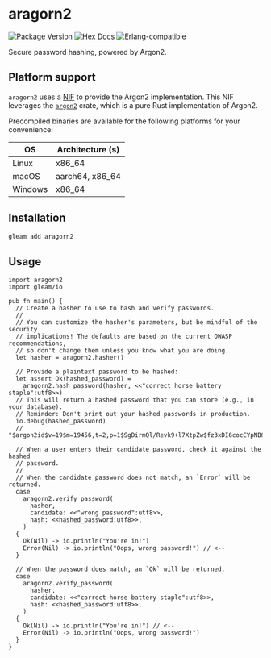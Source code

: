 # aragorn2

[![Package Version](https://img.shields.io/hexpm/v/aragorn2)](https://hex.pm/packages/aragorn2)
[![Hex Docs](https://img.shields.io/badge/hex-docs-ffaff3)](https://hexdocs.pm/aragorn2/)
![Erlang-compatible](https://img.shields.io/badge/target-erlang-b83998)

Secure password hashing, powered by Argon2.

## Platform support

`aragorn2` uses a [NIF](https://www.erlang.org/doc/system/nif) to provide the Argon2 implementation. This NIF leverages the [`argon2`](https://crates.io/crates/argon2) crate, which is a pure Rust implementation of Argon2.

Precompiled binaries are available for the following platforms for your convenience:

| OS      | Architecture (s) |
| ------- | ---------------- |
| Linux   | x86_64           |
| macOS   | aarch64, x86_64  |
| Windows | x86_64           |

## Installation

```sh
gleam add aragorn2
```

## Usage

```gleam
import aragorn2
import gleam/io

pub fn main() {
  // Create a hasher to use to hash and verify passwords.
  //
  // You can customize the hasher's parameters, but be mindful of the security
  // implications! The defaults are based on the current OWASP recommendations,
  // so don't change them unless you know what you are doing.
  let hasher = aragorn2.hasher()

  // Provide a plaintext password to be hashed:
  let assert Ok(hashed_password) =
    aragorn2.hash_password(hasher, <<"correct horse battery staple":utf8>>)
  // This will return a hashed password that you can store (e.g., in your database).
  // Reminder: Don't print out your hashed passwords in production.
  io.debug(hashed_password)
  // "$argon2id$v=19$m=19456,t=2,p=1$SgDirmQl/Revk9+l7XtpZw$fz3xDI6cocCYpNB63FmMV4PhRpRTBK8KMuhYaWnAIKc"

  // When a user enters their candidate password, check it against the hashed
  // password.
  //
  // When the candidate password does not match, an `Error` will be returned.
  case
    aragorn2.verify_password(
      hasher,
      candidate: <<"wrong password":utf8>>,
      hash: <<hashed_password:utf8>>,
    )
  {
    Ok(Nil) -> io.println("You're in!")
    Error(Nil) -> io.println("Oops, wrong password!") // <--
  }

  // When the password does match, an `Ok` will be returned.
  case
    aragorn2.verify_password(
      hasher,
      candidate: <<"correct horse battery staple":utf8>>,
      hash: <<hashed_password:utf8>>,
    )
  {
    Ok(Nil) -> io.println("You're in!") // <--
    Error(Nil) -> io.println("Oops, wrong password!")
  }
}
```
